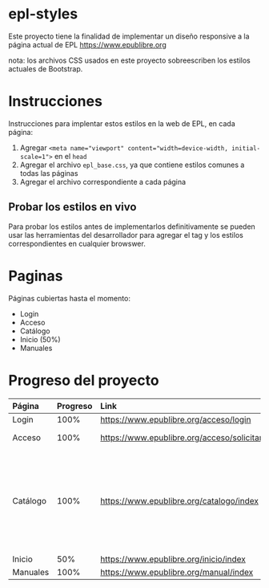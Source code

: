 # epl-styles

Este proyecto tiene la finalidad de implementar un diseño responsive a la página actual de EPL https://www.epublibre.org

nota: los archivos CSS usados en este proyecto sobreescriben los estilos actuales de Bootstrap.

# Instrucciones

Instrucciones para implentar estos estilos en la web de EPL, en cada página:

1. Agregar `<meta name="viewport" content="width=device-width, initial-scale=1">` en el `head`
2. Agregar el archivo `epl_base.css`, ya que contiene estilos comunes a todas las páginas
3. Agregar el archivo correspondiente a cada página

## Probar los estilos en vivo

Para probar los estilos antes de implementarlos definitivamente se pueden usar las herramientas del desarrollador para agregar el tag y los estilos correspondientes en cualquier browswer.

# Paginas

Páginas cubiertas hasta el momento:
- Login
- Acceso
- Catálogo
- Inicio (50%)
- Manuales

# Progreso del proyecto

| Página | Progreso | Link | Mobile | Tablet | 
|:---|:---|:---|:---|:---|
|Login|100%|https://www.epublibre.org/acceso/login|![image](https://github.com/user-attachments/assets/3306c135-b9fc-4a01-a12c-cafd12ca3273)||
|Acceso|100%|https://www.epublibre.org/acceso/solicitar|![image](https://github.com/user-attachments/assets/23fa04d8-c0c9-43b4-ac81-32fc5b917e68)|![image](https://github.com/user-attachments/assets/2e080616-f7f2-4c31-89b6-743d40aae4ea)|
|Catálogo|100%|https://www.epublibre.org/catalogo/index|<img src="https://github.com/user-attachments/assets/9be60ed7-50a6-486f-9b96-92f04e076556" height="200">||
|Inicio|50%|https://www.epublibre.org/inicio/index|||
|Manuales|100%|https://www.epublibre.org/manual/index|![image](https://github.com/user-attachments/assets/0ac96d15-4c69-4d7d-8d9d-6b74cd919a2b)||
